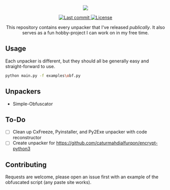 <div align="center">
    <img src="https://i.imgur.com/WS1DgYi.png"/>
    <p>
      <a href="https://github.com/iclapcheeks/Straight/pulse">
        <img alt="Last commit" src="https://img.shields.io/github/last-commit/lunarvim/LunarVim"/>
      </a>
      <a href="https://github.com/iclapcheeks/Straight/blob/main/LICENSE">
        <img src="https://img.shields.io/github/license/iclapcheeks/Straight?style=flat-square&logo=GNU&label=License" alt="License">
      </a>
    </p>
    This repository contains every unpacker that I've released <i>publically</i>. It also serves as a fun hobby-project I can work on in my free time.
</div>

## Usage
Each unpacker is different, but they should all be generally easy and straight-forward to use.

```bash
python main.py -f examples\obf.py
```

## Unpackers
- Simple-Obfuscator

## To-Do
- [ ] Clean up CxFreeze, Pyinstaller, and Py2Exe unpacker with code reconstructor
- [ ] Create unpacker for https://github.com/caturmahdialfurqon/encrypt-python3

## Contributing
Requests are welcome, please open an issue first with an example of the obfuscated script (any paste site works).
